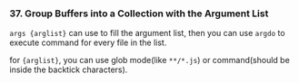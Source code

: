 ### 37. Group Buffers into a Collection with the Argument List

`args {arglist}` can use to fill the argument list, then you can use `argdo` to execute command for every file in the list.

for `{arglist}`, you can use glob mode(like `**/*.js`) or command(should be inside the backtick characters).

